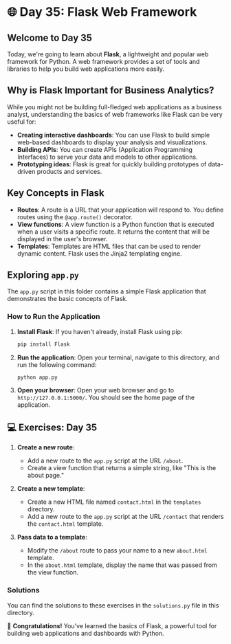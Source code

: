 # 🌐 Day 35: Flask Web Framework

## Welcome to Day 35

Today, we're going to learn about **Flask**, a lightweight and popular web framework for Python. A web framework provides a set of tools and libraries to help you build web applications more easily.

## Why is Flask Important for Business Analytics?

While you might not be building full-fledged web applications as a business analyst, understanding the basics of web frameworks like Flask can be very useful for:

- **Creating interactive dashboards**: You can use Flask to build simple web-based dashboards to display your analysis and visualizations.
- **Building APIs**: You can create APIs (Application Programming Interfaces) to serve your data and models to other applications.
- **Prototyping ideas**: Flask is great for quickly building prototypes of data-driven products and services.

## Key Concepts in Flask

- **Routes**: A route is a URL that your application will respond to. You define routes using the `@app.route()` decorator.
- **View functions**: A view function is a Python function that is executed when a user visits a specific route. It returns the content that will be displayed in the user's browser.
- **Templates**: Templates are HTML files that can be used to render dynamic content. Flask uses the Jinja2 templating engine.

## Exploring `app.py`

The `app.py` script in this folder contains a simple Flask application that demonstrates the basic concepts of Flask.

### How to Run the Application

1. **Install Flask**: If you haven't already, install Flask using pip:

    ```bash
    pip install Flask
    ```

2. **Run the application**: Open your terminal, navigate to this directory, and run the following command:

    ```bash
    python app.py
    ```

3. **Open your browser**: Open your web browser and go to `http://127.0.0.1:5000/`. You should see the home page of the application.

## 💻 Exercises: Day 35

1. **Create a new route**:
    - Add a new route to the `app.py` script at the URL `/about`.
    - Create a view function that returns a simple string, like "This is the about page."

2. **Create a new template**:
    - Create a new HTML file named `contact.html` in the `templates` directory.
    - Add a new route to the `app.py` script at the URL `/contact` that renders the `contact.html` template.

3. **Pass data to a template**:
    - Modify the `/about` route to pass your name to a new `about.html` template.
    - In the `about.html` template, display the name that was passed from the view function.

### Solutions

You can find the solutions to these exercises in the `solutions.py` file in this directory.

🎉 **Congratulations!** You've learned the basics of Flask, a powerful tool for building web applications and dashboards with Python.

